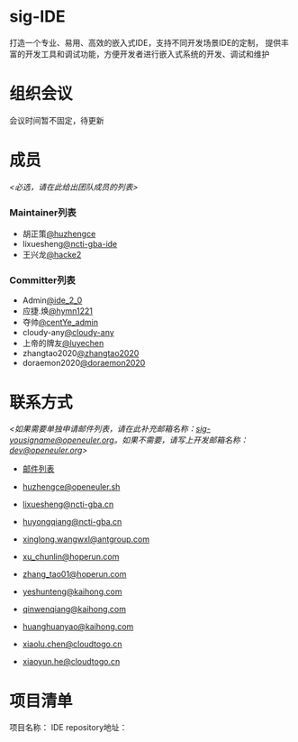 # sig-IDE

打造一个专业、易用、高效的嵌入式IDE，支持不同开发场景IDE的定制，
提供丰富的开发工具和调试功能，方便开发者进行嵌入式系统的开发、调试和维护


# 组织会议

会议时间暂不固定，待更新



# 成员

*<必选，请在此给出团队成员的列表>*

### Maintainer列表

- 胡正策[@huzhengce](https://gitee.com/huzhengce)
- lixuesheng[@ncti-gba-ide](https://gitee.com/ntci-gba-ide/)
- 王兴龙[@hacke2](https://gitee.com/hacke2/)


### Committer列表

- Admin[@ide_2_0](https://gitee.com/ide_2_0)
- 应捷.焕[@hymn1221](https://gitee.com/hymn1221)
- 夺帅[@centYe_admin](https://gitee.com/centYe_admin)
- cloudy-any[@cloudy-any](https://gitee.com/cloudy-any)
- 上帝的牌友[@luyechen](https://gitee.com/luyechen)
- zhangtao2020[@zhangtao2020](https://gitee.com/zhangtao2020)
- doraemon2020[@doraemon2020](https://gitee.com/doraemon2020)


# 联系方式

*<如果需要单独申请邮件列表，请在此补充邮箱名称：sig-yousigname@openeuler.org。如果不需要，请写上开发邮箱名称：dev@openeuler.org>*

- [邮件列表](dev@openeuler.org)

- huzhengce@openeuler.sh

- lixuesheng@ncti-gba.cn

- huyongqiang@ncti-gba.cn

- xinglong.wangwxl@antgroup.com

- xu_chunlin@hoperun.com

- zhang_tao01@hoperun.com

- yeshunteng@kaihong.com

- qinwenqiang@kaihong.com

- huanghuanyao@kaihong.com

- xiaolu.chen@cloudtogo.cn

- xiaoyun.he@cloudtogo.cn

  


# 项目清单

项目名称：
IDE
repository地址：
